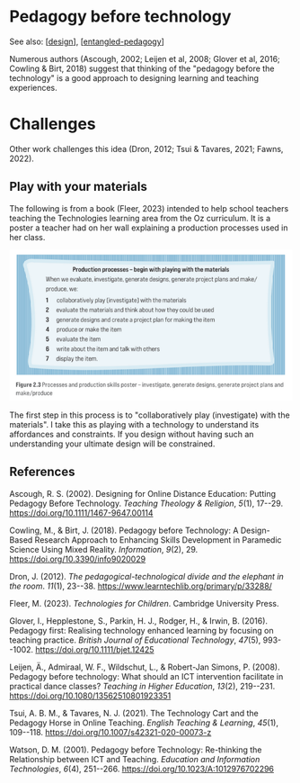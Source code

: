 <!--
 Copyright (C) 2023 David Jones
 
 This file is part of memex.
 
 memex is free software: you can redistribute it and/or modify
 it under the terms of the GNU General Public License as published by
 the Free Software Foundation, either version 3 of the License, or
 (at your option) any later version.
 
 memex is distributed in the hope that it will be useful,
 but WITHOUT ANY WARRANTY; without even the implied warranty of
 MERCHANTABILITY or FITNESS FOR A PARTICULAR PURPOSE.  See the
 GNU General Public License for more details.
 
 You should have received a copy of the GNU General Public License
 along with memex.  If not, see <http://www.gnu.org/licenses/>.
-->

# Pedagogy before technology 

See also: [[design]], [[entangled-pedagogy]]

Numerous authors (Ascough, 2002; Leijen et al, 2008; Glover et al, 2016; Cowling & Birt, 2018) suggest that thinking of the "pedagogy before the technology" is a good approach to designing learning and teaching experiences.


# Challenges

Other work challenges this idea (Dron, 2012; Tsui & Tavares, 2021; Fawns, 2022).

## Play with your materials

The following is from a book (Fleer, 2023) intended to help school teachers teaching the Technologies learning area from the Oz curriculum. It is a poster a teacher had on her wall explaining a production processes used in her class.

![](images/productionProccesses.png)

The first step in this process is to "collaboratively play (investigate) with the materials". I take this as playing with a technology to understand its affordances and constraints. If you design without having such an understanding your ultimate design will be constrained.

## References

Ascough, R. S. (2002). Designing for Online Distance Education: Putting Pedagogy Before Technology. *Teaching Theology & Religion*, *5*(1), 17--29. <https://doi.org/10.1111/1467-9647.00114>

Cowling, M., & Birt, J. (2018). Pedagogy before Technology: A Design-Based Research Approach to Enhancing Skills Development in Paramedic Science Using Mixed Reality. *Information*, *9*(2), 29. <https://doi.org/10.3390/info9020029>

Dron, J. (2012). *The pedagogical-technological divide and the elephant in the room*. *11*(1), 23--38. <https://www.learntechlib.org/primary/p/33288/>

Fleer, M. (2023). *Technologies for Children*. Cambridge University Press.

Glover, I., Hepplestone, S., Parkin, H. J., Rodger, H., & Irwin, B. (2016). Pedagogy first: Realising technology enhanced learning by focusing on teaching practice. *British Journal of Educational Technology*, *47*(5), 993--1002. <https://doi.org/10.1111/bjet.12425>

Leijen, Ä., Admiraal, W. F., Wildschut, L., & Robert-Jan Simons, P. (2008). Pedagogy before technology: What should an ICT intervention facilitate in practical dance classes? *Teaching in Higher Education*, *13*(2), 219--231. <https://doi.org/10.1080/13562510801923351>

Tsui, A. B. M., & Tavares, N. J. (2021). The Technology Cart and the Pedagogy Horse in Online Teaching. *English Teaching & Learning*, *45*(1), 109--118. <https://doi.org/10.1007/s42321-020-00073-z>

Watson, D. M. (2001). Pedagogy before Technology: Re-thinking the Relationship between ICT and Teaching. *Education and Information Technologies*, *6*(4), 251--266. <https://doi.org/10.1023/A:1012976702296>

[//begin]: # "Autogenerated link references for markdown compatibility"
[design]: design "Design"
[entangled-pedagogy]: ../Distribution/entangled-pedagogy "Entangled Pedagogy"
[//end]: # "Autogenerated link references"